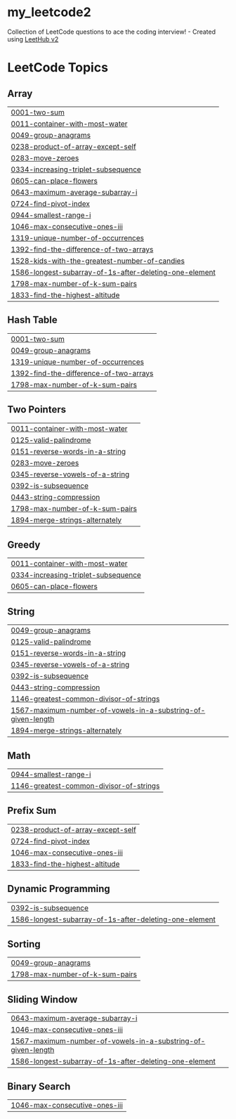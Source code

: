 # my_leetcode2
Collection of LeetCode questions to ace the coding interview! - Created using [LeetHub v2](https://github.com/arunbhardwaj/LeetHub-2.0)

<!---LeetCode Topics Start-->
# LeetCode Topics
## Array
|  |
| ------- |
| [0001-two-sum](https://github.com/pranav-sirnapalli/my_leetcode2/tree/master/0001-two-sum) |
| [0011-container-with-most-water](https://github.com/pranav-sirnapalli/my_leetcode2/tree/master/0011-container-with-most-water) |
| [0049-group-anagrams](https://github.com/pranav-sirnapalli/my_leetcode2/tree/master/0049-group-anagrams) |
| [0238-product-of-array-except-self](https://github.com/pranav-sirnapalli/my_leetcode2/tree/master/0238-product-of-array-except-self) |
| [0283-move-zeroes](https://github.com/pranav-sirnapalli/my_leetcode2/tree/master/0283-move-zeroes) |
| [0334-increasing-triplet-subsequence](https://github.com/pranav-sirnapalli/my_leetcode2/tree/master/0334-increasing-triplet-subsequence) |
| [0605-can-place-flowers](https://github.com/pranav-sirnapalli/my_leetcode2/tree/master/0605-can-place-flowers) |
| [0643-maximum-average-subarray-i](https://github.com/pranav-sirnapalli/my_leetcode2/tree/master/0643-maximum-average-subarray-i) |
| [0724-find-pivot-index](https://github.com/pranav-sirnapalli/my_leetcode2/tree/master/0724-find-pivot-index) |
| [0944-smallest-range-i](https://github.com/pranav-sirnapalli/my_leetcode2/tree/master/0944-smallest-range-i) |
| [1046-max-consecutive-ones-iii](https://github.com/pranav-sirnapalli/my_leetcode2/tree/master/1046-max-consecutive-ones-iii) |
| [1319-unique-number-of-occurrences](https://github.com/pranav-sirnapalli/my_leetcode2/tree/master/1319-unique-number-of-occurrences) |
| [1392-find-the-difference-of-two-arrays](https://github.com/pranav-sirnapalli/my_leetcode2/tree/master/1392-find-the-difference-of-two-arrays) |
| [1528-kids-with-the-greatest-number-of-candies](https://github.com/pranav-sirnapalli/my_leetcode2/tree/master/1528-kids-with-the-greatest-number-of-candies) |
| [1586-longest-subarray-of-1s-after-deleting-one-element](https://github.com/pranav-sirnapalli/my_leetcode2/tree/master/1586-longest-subarray-of-1s-after-deleting-one-element) |
| [1798-max-number-of-k-sum-pairs](https://github.com/pranav-sirnapalli/my_leetcode2/tree/master/1798-max-number-of-k-sum-pairs) |
| [1833-find-the-highest-altitude](https://github.com/pranav-sirnapalli/my_leetcode2/tree/master/1833-find-the-highest-altitude) |
## Hash Table
|  |
| ------- |
| [0001-two-sum](https://github.com/pranav-sirnapalli/my_leetcode2/tree/master/0001-two-sum) |
| [0049-group-anagrams](https://github.com/pranav-sirnapalli/my_leetcode2/tree/master/0049-group-anagrams) |
| [1319-unique-number-of-occurrences](https://github.com/pranav-sirnapalli/my_leetcode2/tree/master/1319-unique-number-of-occurrences) |
| [1392-find-the-difference-of-two-arrays](https://github.com/pranav-sirnapalli/my_leetcode2/tree/master/1392-find-the-difference-of-two-arrays) |
| [1798-max-number-of-k-sum-pairs](https://github.com/pranav-sirnapalli/my_leetcode2/tree/master/1798-max-number-of-k-sum-pairs) |
## Two Pointers
|  |
| ------- |
| [0011-container-with-most-water](https://github.com/pranav-sirnapalli/my_leetcode2/tree/master/0011-container-with-most-water) |
| [0125-valid-palindrome](https://github.com/pranav-sirnapalli/my_leetcode2/tree/master/0125-valid-palindrome) |
| [0151-reverse-words-in-a-string](https://github.com/pranav-sirnapalli/my_leetcode2/tree/master/0151-reverse-words-in-a-string) |
| [0283-move-zeroes](https://github.com/pranav-sirnapalli/my_leetcode2/tree/master/0283-move-zeroes) |
| [0345-reverse-vowels-of-a-string](https://github.com/pranav-sirnapalli/my_leetcode2/tree/master/0345-reverse-vowels-of-a-string) |
| [0392-is-subsequence](https://github.com/pranav-sirnapalli/my_leetcode2/tree/master/0392-is-subsequence) |
| [0443-string-compression](https://github.com/pranav-sirnapalli/my_leetcode2/tree/master/0443-string-compression) |
| [1798-max-number-of-k-sum-pairs](https://github.com/pranav-sirnapalli/my_leetcode2/tree/master/1798-max-number-of-k-sum-pairs) |
| [1894-merge-strings-alternately](https://github.com/pranav-sirnapalli/my_leetcode2/tree/master/1894-merge-strings-alternately) |
## Greedy
|  |
| ------- |
| [0011-container-with-most-water](https://github.com/pranav-sirnapalli/my_leetcode2/tree/master/0011-container-with-most-water) |
| [0334-increasing-triplet-subsequence](https://github.com/pranav-sirnapalli/my_leetcode2/tree/master/0334-increasing-triplet-subsequence) |
| [0605-can-place-flowers](https://github.com/pranav-sirnapalli/my_leetcode2/tree/master/0605-can-place-flowers) |
## String
|  |
| ------- |
| [0049-group-anagrams](https://github.com/pranav-sirnapalli/my_leetcode2/tree/master/0049-group-anagrams) |
| [0125-valid-palindrome](https://github.com/pranav-sirnapalli/my_leetcode2/tree/master/0125-valid-palindrome) |
| [0151-reverse-words-in-a-string](https://github.com/pranav-sirnapalli/my_leetcode2/tree/master/0151-reverse-words-in-a-string) |
| [0345-reverse-vowels-of-a-string](https://github.com/pranav-sirnapalli/my_leetcode2/tree/master/0345-reverse-vowels-of-a-string) |
| [0392-is-subsequence](https://github.com/pranav-sirnapalli/my_leetcode2/tree/master/0392-is-subsequence) |
| [0443-string-compression](https://github.com/pranav-sirnapalli/my_leetcode2/tree/master/0443-string-compression) |
| [1146-greatest-common-divisor-of-strings](https://github.com/pranav-sirnapalli/my_leetcode2/tree/master/1146-greatest-common-divisor-of-strings) |
| [1567-maximum-number-of-vowels-in-a-substring-of-given-length](https://github.com/pranav-sirnapalli/my_leetcode2/tree/master/1567-maximum-number-of-vowels-in-a-substring-of-given-length) |
| [1894-merge-strings-alternately](https://github.com/pranav-sirnapalli/my_leetcode2/tree/master/1894-merge-strings-alternately) |
## Math
|  |
| ------- |
| [0944-smallest-range-i](https://github.com/pranav-sirnapalli/my_leetcode2/tree/master/0944-smallest-range-i) |
| [1146-greatest-common-divisor-of-strings](https://github.com/pranav-sirnapalli/my_leetcode2/tree/master/1146-greatest-common-divisor-of-strings) |
## Prefix Sum
|  |
| ------- |
| [0238-product-of-array-except-self](https://github.com/pranav-sirnapalli/my_leetcode2/tree/master/0238-product-of-array-except-self) |
| [0724-find-pivot-index](https://github.com/pranav-sirnapalli/my_leetcode2/tree/master/0724-find-pivot-index) |
| [1046-max-consecutive-ones-iii](https://github.com/pranav-sirnapalli/my_leetcode2/tree/master/1046-max-consecutive-ones-iii) |
| [1833-find-the-highest-altitude](https://github.com/pranav-sirnapalli/my_leetcode2/tree/master/1833-find-the-highest-altitude) |
## Dynamic Programming
|  |
| ------- |
| [0392-is-subsequence](https://github.com/pranav-sirnapalli/my_leetcode2/tree/master/0392-is-subsequence) |
| [1586-longest-subarray-of-1s-after-deleting-one-element](https://github.com/pranav-sirnapalli/my_leetcode2/tree/master/1586-longest-subarray-of-1s-after-deleting-one-element) |
## Sorting
|  |
| ------- |
| [0049-group-anagrams](https://github.com/pranav-sirnapalli/my_leetcode2/tree/master/0049-group-anagrams) |
| [1798-max-number-of-k-sum-pairs](https://github.com/pranav-sirnapalli/my_leetcode2/tree/master/1798-max-number-of-k-sum-pairs) |
## Sliding Window
|  |
| ------- |
| [0643-maximum-average-subarray-i](https://github.com/pranav-sirnapalli/my_leetcode2/tree/master/0643-maximum-average-subarray-i) |
| [1046-max-consecutive-ones-iii](https://github.com/pranav-sirnapalli/my_leetcode2/tree/master/1046-max-consecutive-ones-iii) |
| [1567-maximum-number-of-vowels-in-a-substring-of-given-length](https://github.com/pranav-sirnapalli/my_leetcode2/tree/master/1567-maximum-number-of-vowels-in-a-substring-of-given-length) |
| [1586-longest-subarray-of-1s-after-deleting-one-element](https://github.com/pranav-sirnapalli/my_leetcode2/tree/master/1586-longest-subarray-of-1s-after-deleting-one-element) |
## Binary Search
|  |
| ------- |
| [1046-max-consecutive-ones-iii](https://github.com/pranav-sirnapalli/my_leetcode2/tree/master/1046-max-consecutive-ones-iii) |
<!---LeetCode Topics End-->
